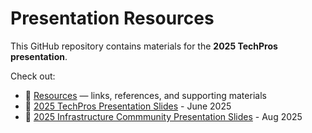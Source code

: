 # Presentation Resources

This GitHub repository contains materials for the **2025 TechPros presentation**.

Check out:
- 📄 [Resources](RESOURCES.md) — links, references, and supporting materials  
- 🎤 [2025 TechPros Presentation Slides](TechPros-2025-Presentation-Small.pdf) - June 2025
- 🎤 [2025 Infrastructure Commmunity Presentation Slides](InfraCommunity-2025.pdf) - Aug 2025
